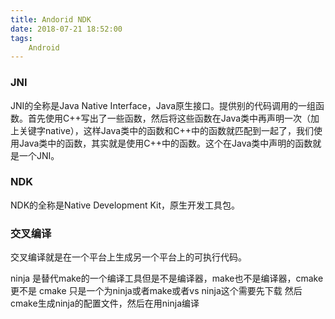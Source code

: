 ```yaml
---
title: Andorid NDK
date: 2018-07-21 18:52:00
tags:
    Android
---
```


### JNI

JNI的全称是Java Native Interface，Java原生接口。提供别的代码调用的一组函数。首先使用C++写出了一些函数，然后将这些函数在Java类中再声明一次（加上关键字native），这样Java类中的函数和C++中的函数就匹配到一起了，我们使用Java类中的函数，其实就是使用C++中的函数。这个在Java类中声明的函数就是一个JNI。

### NDK

NDK的全称是Native Development Kit，原生开发工具包。

### 交叉编译

交叉编译就是在一个平台上生成另一个平台上的可执行代码。

ninja 是替代make的一个编译工具但是不是编译器，make也不是编译器，cmake更不是
cmake 只是一个为ninja或者make或者vs
ninja这个需要先下载
然后cmake生成ninja的配置文件，然后在用ninja编译